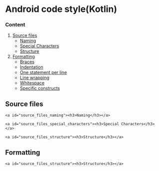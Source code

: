 # Android code style(Kotlin)

### Content
1. [Source files](#source_files)
    - [Naming](#source_files_naming)
    - [Special Characters](#source_files_special_characters)
    - [Structure](#source_files_structure)
2. [Formatting](#formatting)
    - [Braces](#formatting_braces)
    - [Indentation](#formatting_indentation)
    - [One statement per line](#formatting_one_statement_per_line)
    - [Line wrapping](#formatting_line_wrapping)
    - [Whitespace](#formatting_whitespace)
    - [Specific constructs](#formatting_specific_constructs)



<a id="source_files"><h2>Source files</h2></a>

    <a id="source_files_naming"><h3>Naming</h3></a>

    <a id="source_files_special_characters"><h3>Special Characters</h3></a>

    <a id="source_files_structure"><h3>Structure</h3></a>

<a id="formatting"><h2>Formatting</h2></a>

    <a id="source_files_structure"><h3>Structure</h3></a>
